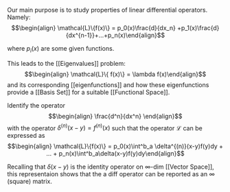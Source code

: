 Our main purpose is to study properties of linear differential operators. Namely:
$$\begin{align} \mathcal{L}\{f(x)\} = p_0(x)\frac{d}{dx_n} +p_1(x)\frac{d}{dx^{n-1}}+...+p_n(x)\end{align}$$

where $p_i(x)$ are some given functions. 

This leads to the [[Eigenvalues]] problem: $$\begin{align} \mathcal{L}\{ f(x)\} = \lambda f(x)\end{align}$$ and its corresponding [[eigenfunctions]] and how these eigenfunctions provide a [[Basis Set]] for a suitable [[Functional Space]].

Identify the operator $$\begin{align} \frac{d^n}{dx^n} \end{align}$$ with the operator $\delta^{(n)}(x-y)=f^{(n)}(x)$ such that the operator $\mathcal{L}$ can be expressed as  $$\begin{align} \mathcal{L}\{f(x)\} = p_0(x)\int^b_a \delta^{(n)}(x-y)f(y)dy + ... + p_n(x)\int^b_a\delta(x-y)f(y)dy\end{align}$$

Recalling that $\delta(x-y)$ is the identity operator on $\infty$-dim [[Vector Space]], this representaion shows that the a diff operator can be reported as an $\infty$ (square) matrix.

